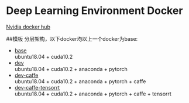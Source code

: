 # Deep Learning Environment Docker
[Nvidia docker hub](https://hub.docker.com/r/nvidia/cuda)

##模板
分层架构，以下docker均以上一个docker为base:  
* [base](https://github.com/wan-h/Brainpoer/blob/master/IT/Docker/Example/DeepLearningEnv/base.Dockerfile)  
ubuntu18.04 + cuda10.2
* [dev](https://github.com/wan-h/Brainpower/blob/master/IT/Docker/Example/DeepLearningEnv/dev.Dockerfile)  
ubuntu18.04 + cuda10.2 + anaconda + pytorch
* [dev-caffe](https://github.com/wan-h/Brainpower/blob/master/IT/Docker/Example/DeepLearningEnv/dev-caffe.Dockerfile)  
ubuntu18.04 + cuda10.2 + anaconda + pytorch + caffe
* [dev-caffe-tensorrt](https://github.com/wan-h/Brainpower/blob/master/IT/Docker/Example/DeepLearningEnv/dev-caffe-tensorrt.Dockerfile)  
ubuntu18.04 + cuda10.2 + anaconda + pytorch + caffe + tensorrt